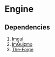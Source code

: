 # Engine

## Dependencies
1. [Imgui](https://github.com/ocornut/imgui)
2. [ImGuizmo](https://github.com/CedricGuillemet/ImGuizmo)
3. [The-Forge](https://github.com/ConfettiFX/The-Forge) 
